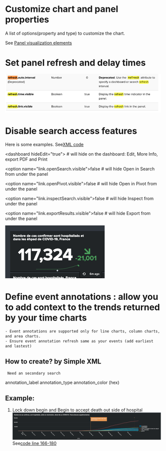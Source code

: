 # Customize chart and panel properties 
A list of options(property and type) to customize the chart.

See [Panel visualization elements](https://docs.splunk.com/Documentation/Splunk/6.5.1/Viz/PanelreferenceforSimplifiedXML#search)

# Set panel refresh and delay times

![](image./customrefresh.png)

# Disable search access features
Here is some examples. See[XML code]()

\<dashboard hideEdit="true"> # will hide on the dashboard: Edit, More Info, export PDF and Print

\<option name="link.openSearch.visible">false</option>   # will hide Open in Search from under the panel

\<option name="link.openPivot.visible">false</option>        # will hide Open in Pivot from under the panel

\<option name="link.inspectSearch.visible">false</option>   # will hide Inspect from under the panel

\<option name="link.exportResults.visible">false</option>     # will hide Export from under the panel

![](image./customchart.png)

# Define event annotations : allow you to add context to the trends returned by your time charts
	
	- Event annotations are supported only for line charts, column charts, and area charts.
	- Ensure event annotation refresh same as your events (add earliest and lastest)

## How to create? by Simple XML

	 Need an secondary search 
   annotation_label 
   annotation_type
   annotation_color (hex)
   
## Example:
1. Lock down begin and  Begin to accept death out side of hospital
![](image./annotation.png)
See[code line 166-180](https://github.com/isabelle-le/Splunk-selflearning/blob/master/covid19_dashboard.xml)


